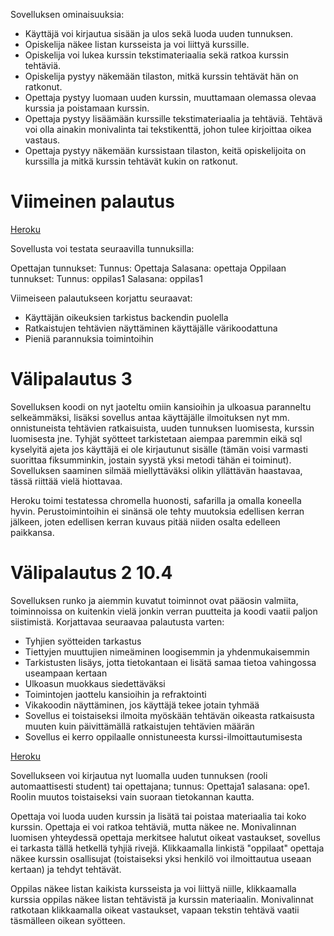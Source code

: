 Sovelluksen ominaisuuksia:

* Käyttäjä voi kirjautua sisään ja ulos sekä luoda uuden tunnuksen.
* Opiskelija näkee listan kursseista ja voi liittyä kurssille.
* Opiskelija voi lukea kurssin tekstimateriaalia sekä ratkoa kurssin tehtäviä.
* Opiskelija pystyy näkemään tilaston, mitkä kurssin tehtävät hän on ratkonut.
* Opettaja pystyy luomaan uuden kurssin, muuttamaan olemassa olevaa kurssia ja poistamaan kurssin.
* Opettaja pystyy lisäämään kurssille tekstimateriaalia ja tehtäviä. Tehtävä voi olla ainakin monivalinta tai tekstikenttä, johon tulee kirjoittaa oikea vastaus.
* Opettaja pystyy näkemään kurssistaan tilaston, keitä opiskelijoita on kurssilla ja mitkä kurssin tehtävät kukin on ratkonut.

# Viimeinen palautus

[Heroku](http://moodle-lite.herokuapp.com/)

Sovellusta voi testata seuraavilla tunnuksilla:

Opettajan tunnukset: Tunnus: Opettaja Salasana: opettaja
Oppilaan tunnukset: Tunnus: oppilas1 Salasana: oppilas1

Viimeiseen palautukseen korjattu seuraavat:

* Käyttäjän oikeuksien tarkistus backendin puolella
* Ratkaistujen tehtävien näyttäminen käyttäjälle värikoodattuna
* Pieniä parannuksia toimintoihin

# Välipalautus 3

Sovelluksen koodi on nyt jaoteltu omiin kansioihin ja ulkoasua paranneltu selkeämmäksi, lisäksi sovellus antaa käyttäjälle ilmoituksen nyt mm. onnistuneista tehtävien ratkaisuista, uuden tunnuksen luomisesta, kurssin luomisesta jne. Tyhjät syötteet tarkistetaan aiempaa paremmin eikä sql kyselyitä ajeta jos käyttäjä ei ole kirjautunut sisälle (tämän voisi varmasti suorittaa fiksumminkin, jostain syystä yksi metodi tähän ei toiminut). Sovelluksen saaminen silmää miellyttäväksi olikin yllättävän haastavaa, tässä riittää vielä hiottavaa.

Heroku toimi testatessa chromella huonosti, safarilla ja omalla koneella hyvin. Perustoimintoihin ei sinänsä ole tehty muutoksia edellisen kerran jälkeen, joten edellisen kerran kuvaus pitää niiden osalta edelleen paikkansa.

# Välipalautus 2   10.4


Sovelluksen runko ja aiemmin kuvatut toiminnot ovat pääosin valmiita, toiminnoissa on kuitenkin vielä jonkin verran puutteita ja koodi vaatii paljon siistimistä.
Korjattavaa seuraavaa palautusta varten:
* Tyhjien syötteiden tarkastus
* Tiettyjen muuttujien nimeäminen loogisemmin ja yhdenmukaisemmin
* Tarkistusten lisäys, jotta tietokantaan ei lisätä samaa tietoa vahingossa useampaan kertaan
* Ulkoasun muokkaus siedettäväksi
* Toimintojen jaottelu kansioihin ja refraktointi
* Vikakoodin näyttäminen, jos käyttäjä tekee jotain tyhmää
* Sovellus ei toistaiseksi ilmoita myöskään tehtävän oikeasta ratkaisusta muuten kuin päivittämällä ratkaistujen tehtävien määrän
* Sovellus ei kerro oppilaalle onnistuneesta kurssi-ilmoittautumisesta

[Heroku](http://moodle-lite.herokuapp.com/)

Sovellukseen voi kirjautua nyt luomalla uuden tunnuksen (rooli automaattisesti student) tai opettajana; tunnus: Opettaja1 salasana: ope1. Roolin muutos toistaiseksi vain suoraan tietokannan kautta. 

Opettaja voi luoda uuden kurssin ja lisätä tai poistaa materiaalia tai koko kurssin. Opettaja ei voi ratkoa tehtäviä, mutta näkee ne. Monivalinnan luomisen yhteydessä opettaja merkitsee halutut oikeat vastaukset, sovellus ei tarkasta tällä hetkellä tyhjiä rivejä. Klikkaamalla linkistä "oppilaat" opettaja näkee kurssin osallisujat (toistaiseksi yksi henkilö voi ilmoittautua useaan kertaan) ja tehdyt tehtävät.

Oppilas näkee listan kaikista kursseista ja voi liittyä niille, klikkaamalla kurssia oppilas näkee listan tehtävistä ja kurssin materiaalin. Monivalinnat ratkotaan klikkaamalla oikeat vastaukset, vapaan tekstin tehtävä vaatii täsmälleen oikean syötteen.
